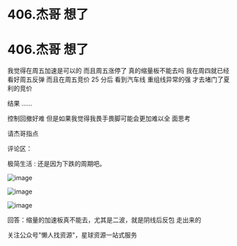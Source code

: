 # 406.杰哥 想了

# 406.杰哥 想了

我觉得在周五加速是可以的 而且周五涨停了 真的缩量板不能去吗 我在周四就已经看好周五反弹 而且在周五竞价 25 分后 看到汽车线 重组线异常的强 才去堵门了夏利的竞价

结果 ……

控制回撤好难 但是如果我觉得我畏手畏脚可能会更加难以全 面思考

请杰哥指点

评论区：

极简生活 : 还是因为下跌的周期吧。

![image](img/Image_124.png)

![image](img/Image_125.png)

![image](img/Image_126.png)

回答：缩量的加速板真不能去，尤其是二波，就是阴线后反包 走出来的

关注公众号"懒人找资源"，星球资源一站式服务